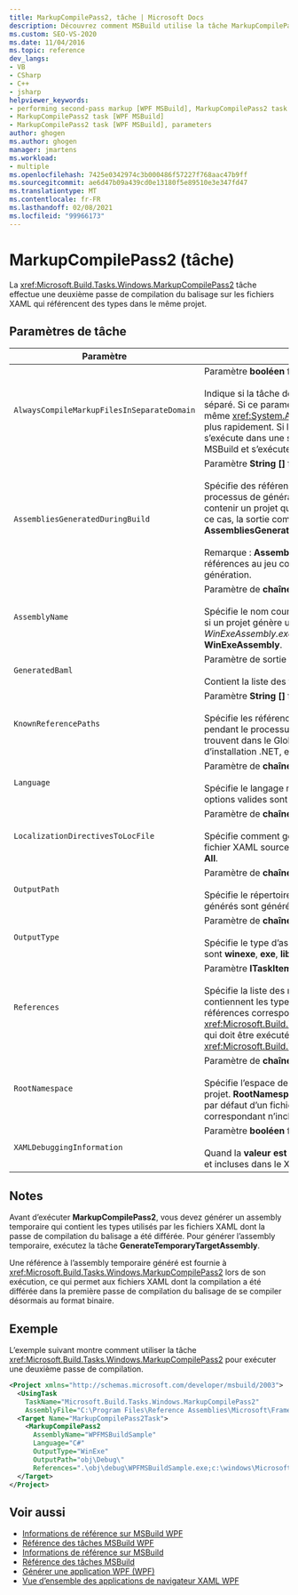 ```yaml
---
title: MarkupCompilePass2, tâche | Microsoft Docs
description: Découvrez comment MSBuild utilise la tâche MarkupCompilePass2 pour effectuer une deuxième passe de compilation du balisage sur des fichiers XAML qui référencent des types dans le même projet.
ms.custom: SEO-VS-2020
ms.date: 11/04/2016
ms.topic: reference
dev_langs:
- VB
- CSharp
- C++
- jsharp
helpviewer_keywords:
- performing second-pass markup [WPF MSBuild], MarkupCompilePass2 task
- MarkupCompilePass2 task [WPF MSBuild]
- MarkupCompilePass2 task [WPF MSBuild], parameters
author: ghogen
ms.author: ghogen
manager: jmartens
ms.workload:
- multiple
ms.openlocfilehash: 7425e0342974c3b000486f57227f768aac47b9ff
ms.sourcegitcommit: ae6d47b09a439cd0e13180f5e89510e3e347fd47
ms.translationtype: MT
ms.contentlocale: fr-FR
ms.lasthandoff: 02/08/2021
ms.locfileid: "99966173"
---
```

# <a name="markupcompilepass2-task"></a>MarkupCompilePass2 (tâche)

La <xref:Microsoft.Build.Tasks.Windows.MarkupCompilePass2> tâche effectue une deuxième passe de compilation du balisage sur les fichiers XAML qui référencent des types dans le même projet.

## <a name="task-parameters"></a>Paramètres de tâche

| Paramètre | Description |
| - | - |
| `AlwaysCompileMarkupFilesInSeparateDomain` | Paramètre **booléen** facultatif.<br /><br /> Indique si la tâche doit être exécutée dans un <xref:System.AppDomain> séparé. Si ce paramètre retourne la **valeur false**, la tâche s’exécute de la même <xref:System.AppDomain> manière que MSBuild, et elle s’exécute plus rapidement. Si le paramètre retourne la **valeur true**, la tâche s’exécute dans une seconde <xref:System.AppDomain> qui est isolée de MSBuild et s’exécute plus lentement. |
| `AssembliesGeneratedDuringBuild` | Paramètre **String []** facultatif.<br /><br /> Spécifie des références à des assemblys qui changent pendant le processus de génération. Par exemple, une solution Visual Studio peut contenir un projet qui référence la sortie compilée d’un autre projet. Dans ce cas, la sortie compilée du deuxième projet peut être ajoutée à **AssembliesGeneratedDuringBuild**.<br /><br /> Remarque : **AssembliesGeneratedDuringBuild** doit contenir des références au jeu complet des assemblys générés par une solution de génération. |
| `AssemblyName` | Paramètre de **chaîne** obligatoire.<br /><br /> Spécifie le nom court de l’assembly généré pour un projet. Par exemple, si un projet génère un fichier exécutable dont le nom est *WinExeAssembly.exe*, le paramètre **AssemblyName** a la valeur **WinExeAssembly**. |
| `GeneratedBaml` | Paramètre de sortie **ITaskItem[]** facultatif.<br /><br /> Contient la liste des fichiers générés au format binaire XAML. |
| `KnownReferencePaths` | Paramètre **String []** facultatif.<br /><br /> Spécifie les références à des assemblys qui ne sont jamais modifiés pendant le processus de génération. Comprend les assemblys qui se trouvent dans le Global Assembly Cache (GAC), dans un répertoire d’installation .NET, et ainsi de suite. |
| `Language` | Paramètre de **chaîne** obligatoire.<br /><br /> Spécifie le langage managé pris en charge par le compilateur. Les options valides sont **C#**, **VB**, **JScript** et **C++**. |
| `LocalizationDirectivesToLocFile` | Paramètre de **chaîne** facultatif.<br /><br /> Spécifie comment générer des informations de localisation pour chaque fichier XAML source. Les options valides sont **None**, **CommentsOnly** et **All**. |
| `OutputPath` | Paramètre de **chaîne** obligatoire.<br /><br /> Spécifie le répertoire dans lequel les fichiers au format binaire XAML générés sont générés. |
| `OutputType` | Paramètre de **chaîne** obligatoire.<br /><br /> Spécifie le type d’assembly généré par un projet. Les options valides sont **winexe**, **exe**, **library** et **netmodule**. |
| `References` | Paramètre **ITaskItem []** facultatif.<br /><br /> Spécifie la liste des références des fichiers aux assemblys qui contiennent les types utilisés dans les fichiers XAML. Une des références correspond à l’assembly qui a été généré par la tâche <xref:Microsoft.Build.Tasks.Windows.GenerateTemporaryTargetAssembly>, qui doit être exécutée avant la tâche <xref:Microsoft.Build.Tasks.Windows.MarkupCompilePass2>. |
| `RootNamespace` | Paramètre de **chaîne** facultatif.<br /><br /> Spécifie l’espace de noms racine pour les classes qui se trouvent dans le projet. **RootNamespace** est également utilisé comme espace de noms par défaut d’un fichier de code managé généré lorsque le fichier XAML correspondant n’inclut pas l' `x:Class` attribut. |
| `XAMLDebuggingInformation` | Paramètre **booléen** facultatif.<br /><br /> Quand la **valeur est true**, les informations de diagnostic sont générées et incluses dans le XAML compilé afin d’aider au débogage. |

## <a name="remarks"></a>Notes

Avant d’exécuter **MarkupCompilePass2**, vous devez générer un assembly temporaire qui contient les types utilisés par les fichiers XAML dont la passe de compilation du balisage a été différée. Pour générer l’assembly temporaire, exécutez la tâche **GenerateTemporaryTargetAssembly**.

Une référence à l’assembly temporaire généré est fournie à <xref:Microsoft.Build.Tasks.Windows.MarkupCompilePass2> lors de son exécution, ce qui permet aux fichiers XAML dont la compilation a été différée dans la première passe de compilation du balisage de se compiler désormais au format binaire.

## <a name="example"></a>Exemple

L’exemple suivant montre comment utiliser la tâche <xref:Microsoft.Build.Tasks.Windows.MarkupCompilePass2> pour exécuter une deuxième passe de compilation.

```xml
<Project xmlns="http://schemas.microsoft.com/developer/msbuild/2003">
  <UsingTask
    TaskName="Microsoft.Build.Tasks.Windows.MarkupCompilePass2"
    AssemblyFile="C:\Program Files\Reference Assemblies\Microsoft\Framework\v3.0\PresentationBuildTasks.dll" />
  <Target Name="MarkupCompilePass2Task">
    <MarkupCompilePass2
      AssemblyName="WPFMSBuildSample"
      Language="C#"
      OutputType="WinExe"
      OutputPath="obj\Debug\"
      References=".\obj\debug\WPFMSBuildSample.exe;c:\windows\Microsoft.net\Framework\v2.0.50727\System.dll;C:\Program Files\Reference Assemblies\Microsoft\WinFx\v3.0\PresentationCore.dll;C:\Program Files\Reference Assemblies\Microsoft\WinFx\v3.0\PresentationFramework.dll;C:\Program Files\Reference Assemblies\Microsoft\WinFx\v3.0\WindowsBase.dll" />
  </Target>
</Project>
```

## <a name="see-also"></a>Voir aussi

- [Informations de référence sur MSBuild WPF](../msbuild/wpf-msbuild-reference.md)
- [Référence des tâches MSBuild WPF](../msbuild/wpf-msbuild-task-reference.md)
- [Informations de référence sur MSBuild](../msbuild/msbuild-reference.md)
- [Référence des tâches MSBuild](../msbuild/msbuild-task-reference.md)
- [Générer une application WPF (WPF)](/dotnet/framework/wpf/app-development/building-a-wpf-application-wpf)
- [Vue d’ensemble des applications de navigateur XAML WPF](/dotnet/framework/wpf/app-development/wpf-xaml-browser-applications-overview)
